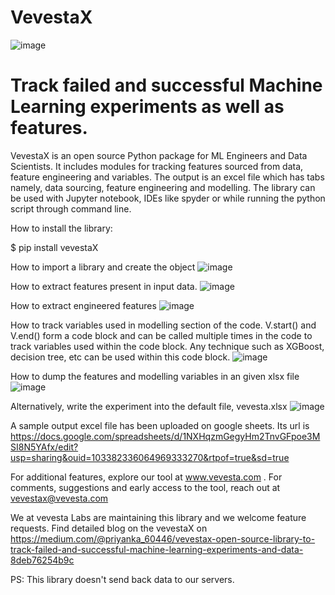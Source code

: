 # VevestaX

![image](https://user-images.githubusercontent.com/81908188/142753559-9f94639b-324b-4734-a183-cd7d2c97a3fc.png)

# Track failed and successful Machine Learning experiments as well as features.

VevestaX is an open source Python package for ML Engineers and Data Scientists.  It includes modules for tracking features sourced from data, feature engineering and variables. The output is an excel file which has tabs namely, data sourcing, feature engineering and modelling. The library can be used with Jupyter notebook, IDEs like spyder or while running the python script through command line.



How to install the library:

$ pip install vevestaX

How to import a library and create the object
![image](https://user-images.githubusercontent.com/81908188/140261967-6cf57c32-d58c-4f85-8eba-7a5387295fa1.png)

How to extract features present in input data.
![image](https://user-images.githubusercontent.com/81908188/141691820-511ebba1-bc5a-4ce4-acd0-cd23ae3cd782.png)

How to extract engineered features
![image](https://user-images.githubusercontent.com/81908188/140041279-7ecd6444-a9ba-4e87-a0e5-46435c759d18.png)

How to track variables used in modelling section of the code. V.start() and V.end() form a code block and can be called multiple times in the code to track variables used within the code block. Any technique such as XGBoost, decision tree, etc can be used within this code block.
![image](https://user-images.githubusercontent.com/81908188/140041422-97be7287-111d-40c3-bc8f-d921db90acf8.png)

How to dump the features and modelling variables in an given xlsx file
![image](https://user-images.githubusercontent.com/81908188/140653881-1698d7ba-1c0f-4879-8a96-a90123108165.png)

Alternatively, write the experiment into the default file, vevesta.xlsx
![image](https://user-images.githubusercontent.com/81908188/140653897-6654e94b-a332-49a2-a7b7-416cb5bded5c.png)


A sample output excel file has been uploaded on google sheets. Its url is https://docs.google.com/spreadsheets/d/1NXHqzmGegyHm2TnvGFpoe3MSI8N5YAfx/edit?usp=sharing&ouid=103382336064969333270&rtpof=true&sd=true



For additional features, explore our tool at www.vevesta.com . For comments, suggestions and early access to the tool, reach out at vevestax@vevesta.com

We at vevesta Labs are maintaining this library and we welcome feature requests. Find detailed blog on the vevestaX on https://medium.com/@priyanka_60446/vevestax-open-source-library-to-track-failed-and-successful-machine-learning-experiments-and-data-8deb76254b9c

PS: This library doesn't send back data to our servers.
